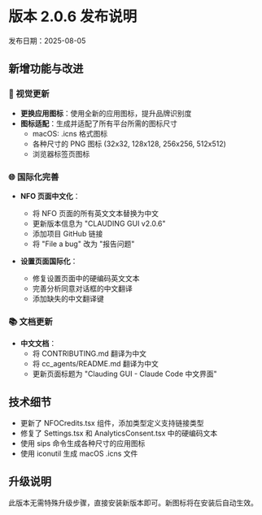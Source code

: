 # 版本 2.0.6 发布说明

发布日期：2025-08-05

## 新增功能与改进

### 🎨 视觉更新

- **更换应用图标**：使用全新的应用图标，提升品牌识别度
- **图标适配**：生成并适配了所有平台所需的图标尺寸
  - macOS: .icns 格式图标
  - 各种尺寸的 PNG 图标 (32x32, 128x128, 256x256, 512x512)
  - 浏览器标签页图标

### 🌐 国际化完善

- **NFO 页面中文化**：
  - 将 NFO 页面的所有英文文本替换为中文
  - 更新版本信息为 "CLAUDING GUI v2.0.6"
  - 添加项目 GitHub 链接
  - 将 "File a bug" 改为 "报告问题"

- **设置页面国际化**：
  - 修复设置页面中的硬编码英文文本
  - 完善分析同意对话框的中文翻译
  - 添加缺失的中文翻译键

### 📚 文档更新

- **中文文档**：
  - 将 CONTRIBUTING.md 翻译为中文
  - 将 cc_agents/README.md 翻译为中文
  - 更新页面标题为 "Clauding GUI - Claude Code 中文界面"

## 技术细节

- 更新了 NFOCredits.tsx 组件，添加类型定义支持链接类型
- 修复了 Settings.tsx 和 AnalyticsConsent.tsx 中的硬编码文本
- 使用 sips 命令生成各种尺寸的应用图标
- 使用 iconutil 生成 macOS .icns 文件

## 升级说明

此版本无需特殊升级步骤，直接安装新版本即可。新图标将在安装后自动生效。